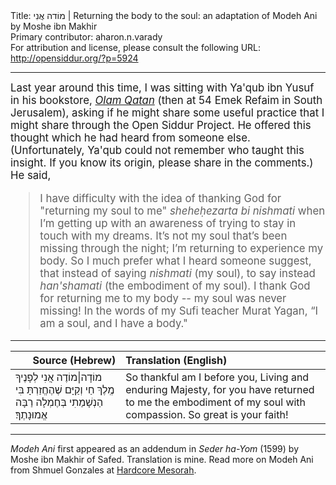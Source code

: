 <html>
<head></head>
<body>
Title: מוֹדה אֲנִי | Returning the body to the soul: an adaptation of Modeh Ani by Moshe ibn Makhir<br />
Primary contributor: aharon.n.varady<br />
For attribution and license, please consult the following URL: <a href="http://opensiddur.org/?p=5924">http://opensiddur.org/?p=5924</a>
<p />
<hr />

<div class="english" style="font-size: 1.2em;">
Last year around this time, I was sitting with Ya'qub ibn Yusuf in  his bookstore, <em><a href="http://www.olamqatan.com">Olam Qatan</a></em> (then at 54 Emek Refaim in South Jerusalem), asking if he might share some useful practice that I might share through the Open Siddur Project. He offered this thought which he had heard from someone else. (Unfortunately, Ya'qub could not remember who taught this insight. If you know its origin, please share in the comments.) He said,

<blockquote>
I have difficulty with the idea of thanking God for "returning my soul to me" <em>sheheḥezarta bi nishmati</em> when I’m getting up with an awareness of trying to stay in touch with my dreams. It’s not my soul that’s been missing through the night; I’m returning to experience my body. So I much prefer what I heard someone suggest, that instead of saying <em>nishmati</em> (my soul), to say instead <em>han'shamati</em> (the embodiment of my soul). I thank God for returning me to my body -- my soul was never missing! In the words of my Sufi teacher Murat Yagan, “I am a soul, and I have a body."</blockquote>
</div>

<hr />

<table style="margin-left: auto;margin-right: auto;" class="draggable">
<thead><tr><th id="x" style="text-align: right;">Source (Hebrew)</th><th style="text-align: left;">Translation (English)</th></tr></thead>
<tbody>
<tr><td style="vertical-align:top;">
<div class="liturgy"><span lang="he">
מוֹדָה|מוֹדֶה אֲנִי לְפָנֶיךָ
מֶֽלֶךְ חַי וְקַיָּם
שֶׁהֶחֱזַרְתָּ בִּי
הַנְשָׁמַתִי
בְּחֶמְלָה
רַבָּה אֱמוּנָתֶךָ‏׃
</span></div></td>
 
<td style="vertical-align:top;">
<div class="english">
So thankful am I before you,
Living and enduring Majesty,
for you have returned to me 
the embodiment of my soul
with compassion.
So great is your faith!</td>
</tr>
</tbody></table>

<hr />

<em>Modeh Ani</em> first appeared as an addendum in <em>Seder ha-Yom</em> (1599) by Moshe ibn Makhir of Safed. Translation is mine. Read more on Modeh Ani from Shmuel Gonzales at <a href="https://hardcoremesorah.wordpress.com/2011/08/20/modeh-ani-i-give-thanks-before-you/">Hardcore Mesorah</a>.
</body>
</html>